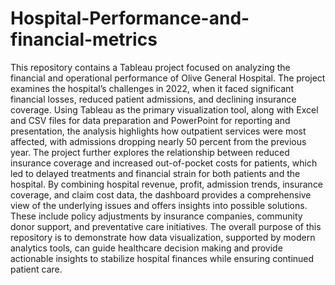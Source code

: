 # Hospital-Performance-and-financial-metrics
This repository contains a Tableau project focused on analyzing the financial and operational performance of Olive General Hospital. The project examines the hospital’s challenges in 2022, when it faced significant financial losses, reduced patient admissions, and declining insurance coverage. Using Tableau as the primary visualization tool, along with Excel and CSV files for data preparation and PowerPoint for reporting and presentation, the analysis highlights how outpatient services were most affected, with admissions dropping nearly 50 percent from the previous year. The project further explores the relationship between reduced insurance coverage and increased out-of-pocket costs for patients, which led to delayed treatments and financial strain for both patients and the hospital. By combining hospital revenue, profit, admission trends, insurance coverage, and claim cost data, the dashboard provides a comprehensive view of the underlying issues and offers insights into possible solutions. These include policy adjustments by insurance companies, community donor support, and preventative care initiatives. The overall purpose of this repository is to demonstrate how data visualization, supported by modern analytics tools, can guide healthcare decision making and provide actionable insights to stabilize hospital finances while ensuring continued patient care.
